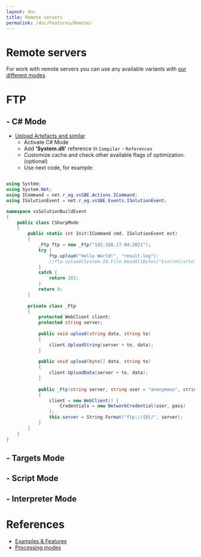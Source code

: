 ```yaml
---
layout: doc
title: Remote servers
permalink: /doc/Features/Remote/
---
```

# Remote servers

For work with remote servers you can use any available variants with [our different modes](../../Modes/)

# FTP

## - C# Mode

* [Upload Artefacts and similar](../../Modes/CSharp/#ftp-upload-artefacts-and-similar)
    * Activate C# Mode
    * Add **'System.dll'** reference in `Compiler` - `References`
    * Customize cache and check other available flags of optimization. (optional)
    * Use next code, for example:

```csharp 

using System;
using System.Net;
using ICommand = net.r_eg.vsSBE.Actions.ICommand;
using ISolutionEvent = net.r_eg.vsSBE.Events.ISolutionEvent;

namespace vsSolutionBuildEvent
{
    public class CSharpMode
    {
        public static int Init(ICommand cmd, ISolutionEvent evt)
        {
            _Ftp ftp = new _Ftp("192.168.17.04:2021");
            try {
                ftp.upload("Hello World!", "result.log");
                //ftp.upload(System.IO.File.ReadAllBytes("bin/rel/artefact.data"), "01.data");
            }
            catch {
                return 202;
            }
            return 0;
        }
        
        private class _Ftp
        {
            protected WebClient client;
            protected string server;
    
            public void upload(string data, string to)
            {
                client.UploadString(server + to, data);
            }
    
            public void upload(byte[] data, string to)
            {
                client.UploadData(server + to, data);
            }
    
            public _Ftp(string server, string user = "anonymous", string pass = "")
            {
                client = new WebClient() {
                    Credentials = new NetworkCredential(user, pass)
                };
                this.server = String.Format("ftp://{0}/", server);
            }
        }
    }
}
```

## - Targets Mode

## - Script Mode

## - Interpreter Mode


# References

* [Examples & Features](../../Examples/)
* [Processing modes](../../Modes/)
